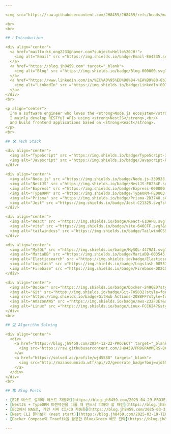 ```yaml
---
  
<img src="https://raw.githubusercontent.com/JH8459/JH8459/refs/heads/master/images/header.gif"/>

<br>
<br>

## ℹ️ Introduction

<div align="center">
  <a href="mailto:kk_ong2233@naver.com?subject=Hello%20JH!">
    <img alt="Email" src ="https://img.shields.io/badge/Email-EA4335.svg?style=flat&logo=Gmail&logoColor=white"/>
  </a>
  <a href="https://blog.jh8459.com" target="_blank">
    <img alt="Blog" src ="https://img.shields.io/badge/Blog-000000.svg?style=flat&logo=Blogger&logoColor=white"/>
  </a>
  <a href="https://www.linkedin.com/in/%EC%A0%95%ED%98%84-%EA%B9%80-8b7a80237/" target="_blank">
    <img alt="LinkedIn" src ="https://img.shields.io/badge/LinkedIn-0071C5.svg?style=flat&logo=Inspire&logoColor=white"/>
  </a>
</div>
<br>

<p align="center">
  I'm a software engineer who loves the <strong>Node.js ecosystem</strong> and <strong>TypeScript</strong>.<br/>
  I mainly develop RESTful APIs using <strong>NestJS</strong>,<br/>
  and build frontend applications based on <strong>React</strong>.
</p>
<br>

## 🛠 Tech Stack

<div align="center">
  <img alt="TypeScript" src ="https://img.shields.io/badge/TypeScript-3178C6.svg?style=for-the-badge&logo=TypeScript&logoColor=white"/>
  <img alt="Javascript" src ="https://img.shields.io/badge/Javascript-F7DF1E.svg?style=for-the-badge&logo=Javascript&logoColor=black"/>
</div>
  
<div align="center">
  <img alt="Node.js" src ="https://img.shields.io/badge/Node.js-339933.svg?style=for-the-badge&logo=Node.js&logoColor=white"/> 
  <img alt="NestJS" src ="https://img.shields.io/badge/NestJS-E0234E.svg?style=for-the-badge&logo=NestJS&logoColor=white"/> 
  <img alt="Express" src ="https://img.shields.io/badge/Express-000000.svg?style=for-the-badge&logo=Express&logoColor=white"/> 
  <img alt="TypeORM" src ="https://img.shields.io/badge/TypeORM-FE0803.svg?style=for-the-badge&logo=TypeORM&logoColor=white"/> 
  <img alt="Prisma" src ="https://img.shields.io/badge/Prisma-2D3748.svg?style=for-the-badge&logo=Prisma&logoColor=white"/> 
  <img alt="Jest" src ="https://img.shields.io/badge/Jest-C21325.svg?style=for-the-badge&logo=Jest&logoColor=white"/>
</div>

<div align="center">
  <img alt="React" src ="https://img.shields.io/badge/React-61DAFB.svg?&style=for-the-badge&logo=React&logoColor=black"/> 
  <img alt="vite" src ="https://img.shields.io/badge/vite-646CFF.svg?&style=for-the-badge&logo=vite&logoColor=white"/> 
  <img alt="tailwindcss" src ="https://img.shields.io/badge/TailwindCSS-06B6D4.svg?&style=for-the-badge&logo=TailwindCSS&logoColor=white"/>
</div>

<div align="center">
  <img alt="MySQL" src ="https://img.shields.io/badge/MySQL-4479A1.svg?&style=for-the-badge&logo=MySQL&logoColor=white"/> 
  <img alt="MariaDB" src ="https://img.shields.io/badge/MariaDB-003545.svg?&style=for-the-badge&logo=MariaDB&logoColor=white"/> 
  <img alt="Elasticsearch" src ="https://img.shields.io/badge/Elasticsearch-005571.svg?&style=for-the-badge&logo=Elasticsearch&logoColor=white"/> 
  <img alt="Logstash" src ="https://img.shields.io/badge/Logstash-005571.svg?&style=for-the-badge&logo=Logstash&logoColor=white"/> 
  <img alt="Firebase" src ="https://img.shields.io/badge/Firebase-DD2C00.svg?&style=for-the-badge&logo=Firebase&logoColor=white"/>
</div>

<div align="center">
  <img alt="Docker" src="https://img.shields.io/badge/Docker-2496ED?style=for-the-badge&logo=Docker&logoColor=white"/> 
  <img alt="Git" src="https://img.shields.io/badge/Git-F05032?style=for-the-badge&logo=Git&logoColor=white"/> 
  <img src="https://img.shields.io/badge/GitHub Actions-2088FF?style=for-the-badge&logo=githubactions&logoColor=white"> 
  <img alt="AmazonAWS" src ="https://img.shields.io/badge/aws-232F3E?&style=for-the-badge&logo=amazonwebservices&logoColor=white"/> 
  <img alt="Linux" src ="https://img.shields.io/badge/Linux-FCC624?&style=for-the-badge&logo=Linux&logoColor=black"/>
</div>
<br>

## 💻 Algorithm Solving

<div align="center">
  <div>
    <a href="https://blog.jh8459.com/2024-12-22-PROJECT" target="_blank">
      <img src="https://raw.githubusercontent.com/JH8459/PROGRAMMERS-BADGE/master/static/result.svg" width="40%"/>
    </a>
    <a href="https://solved.ac/profile/wjd5588" target="_blank">
      <img src="http://mazassumnida.wtf/api/v2/generate_badge?boj=wjd5588" width="40%"/>
    </a>
  </div>
</div>
<br>

## 📚 Blog Posts

- [E2E 테스트 설계와 테스트 자동화](https://blog.jh8459.com/2025-04-29-PROJECT/) - 2025.04.29
- [NestJS + TypeORM 트랜잭션을 다룰 때 반드시 피해야 할 패턴](https://blog.jh8459.com/2025-04-10-TIL/) - 2025.04.10
- [EC2에서 NAS로, 개인 서버 CI/CD 자동화](https://blog.jh8459.com/2025-03-31-PROJECT/) - 2025.03.31
- [Nest CLI 뜯어보기 (nest start)](https://blog.jh8459.com/2025-03-19-TIL/) - 2025.03.19
- [Docker Compose와 Traefik을 활용한 Blue/Green 배포 전략](https://blog.jh8459.com/2025-03-16-TIL/) - 2025.03.16

---
```

